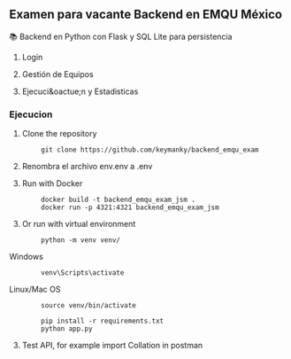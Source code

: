 ## Examen para vacante Backend en EMQU M&eacute;xico

📚 Backend en Python con Flask y SQL Lite para persistencia

1. Login

2. Gesti&oacute;n de Equipos

3. Ejecuci&oactue;n y Estadisticas


### Ejecucion

1. Clone the repository

```
        git clone https://github.com/keymanky/backend_emqu_exam
```
2. Renombra el archivo env.env a .env

3. Run with Docker

```
        docker build -t backend_emqu_exam_jsm .
        docker run -p 4321:4321 backend_emqu_exam_jsm
```

3. Or run with virtual environment

```
        python -m venv venv/
```

Windows

```
        venv\Scripts\activate
```
Linux/Mac OS

```
        source venv/bin/activate
```

```
        pip install -r requirements.txt
        python app.py
```

3. Test API, for example import Collation in postman
